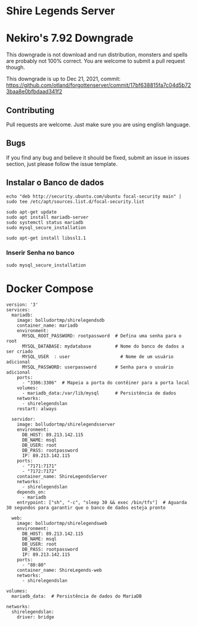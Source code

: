 # Shire Legends Server
# Nekiro's 7.92 Downgrade

This downgrade is not download and run distribution, monsters and spells are probably not 100% correct.
You are welcome to submit a pull request though.

This downgrade is up to Dec 21, 2021, commit: https://github.com/otland/forgottenserver/commit/17bf638815fa7c04d5b723baa8e0bfbdaad341f2

## Contributing

Pull requests are welcome.
Just make sure you are using english language.

## Bugs

If you find any bug and believe it should be fixed, submit an issue in issues section, just please follow the issue template.


## Instalar o Banco de dados

```
echo "deb http://security.ubuntu.com/ubuntu focal-security main" | sudo tee /etc/apt/sources.list.d/focal-security.list

sudo apt-get update
sudo apt install mariadb-server
sudo systemctl status mariadb
sudo mysql_secure_installation

sudo apt-get install libssl1.1
```

### Inserir Senha no banco

```
sudo mysql_secure_installation
```


# Docker Compose 

```
version: '3'
services:
  mariadb:
    image: bolludortmp/shirelegendsdb
    container_name: mariadb
    environment:  
      MYSQL_ROOT_PASSWORD: rootpassword  # Defina uma senha para o root
      MYSQL_DATABASE: mydatabase         # Nome do banco de dados a ser criado
      MYSQL_USER  : user                   # Nome de um usuário adicional
      MYSQL_PASSWORD: userpassword       # Senha para o usuário adicional
    ports:
      - "3306:3306"  # Mapeia a porta do contêiner para a porta local
    volumes:
      - mariadb_data:/var/lib/mysql      # Persistência de dados
    networks:
      - shirelegendslan
    restart: always

  servidor:
    image: bolludortmp/shirelegendsserver
    environment:  
      DB_HOST: 89.213.142.115
      DB_NAME: msql
      DB_USER: root
      DB_PASS: rootpassword
      IP: 89.213.142.115
    ports:
      - "7171:7171"
      - "7172:7172"
    container_name: ShireLegendsServer
    networks:
      - shirelegendslan
    depends_on:
      - mariadb 
    entrypoint: ["sh", "-c", "sleep 30 && exec /bin/tfs"]  # Aguarda 30 segundos para garantir que o banco de dados esteja pronto

  web:
    image: bolludortmp/shirelegendsweb
    environment:  
      DB_HOST: 89.213.142.115
      DB_NAME: msql
      DB_USER: root
      DB_PASS: rootpassword
      IP: 89.213.142.115
    ports:
      - "80:80"
    container_name: ShireLegends-web
    networks:
      - shirelegendslan

volumes:
  mariadb_data:  # Persistência de dados do MariaDB

networks:
  shirelegendslan:
    driver: bridge

```
